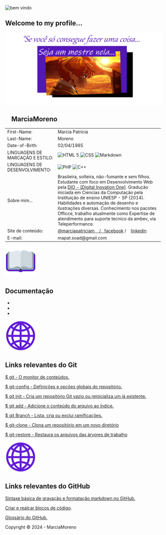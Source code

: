 <meta NAME="viewport" content="width=device-width, initial-scale=1.0" />
<link REL="stylesheet" TYPE="text/css" HREF="css/divgrid.css" />
<link REL="stylesheet" TYPE="text/css" HREF="css/estilo-profile.css" />
<link REL="Stylesheet" HREF="/estilo-profile.css" />
<link REL="Stylesheet" HREF="/divgrid.css" />
<div class="linha">
    <div class="coluna col4">
        <img class="emoji" src="Imagens/emoji-mãos-dadas.png" alt="bem vindo" />
    </div>
    <div class="coluna col8">			
        <h2 class="pacifico-regular"> Welcome to my profile...</h2>
    </div>
</div>
<div class="frase">
   <img src="Imagens/frase-efeito.png" alt="Minha frase de força bruta" />
</div>
<div class="linha">
    <div class="coluna col7" style="overflow-x:auto;">
        <table>
            <thead>
                <h2 class="ibm-plex-mono-regular name">&nbsp &nbsp MarciaMoreno &nbsp &nbsp</h2>
            </thead>
            <tr>
            <td class="question oswald">First-Name: </td>
            <td class="answer comfortaa">Marcia Patricia</td>
            </tr>
            <tr>
            <td class="question oswald">Last-Name:</td>
            <td class="answer comfortaa">Moreno</td>
            </tr>
            <tr>
            <td class="question oswald">Date-of-Birth:</td>
            <td class="answer comfortaa">02/04/1985</td>
            </tr>
            <tr>
            <td class="question oswald">LINGUAGENS DE MARCAÇÃO E ESTILO:</td>
            <td class="answer">
                <img src="https://img.shields.io/badge/HTML5-E34F26?style=for-the-badge&logo=html5&logoColor=white" alt="HTML 5" />
                <img src="https://img.shields.io/badge/CSS3-1572B6?style=for-the-badge&logo=css3&logoColor=white" alt="CSS" />
                <img src="https://img.shields.io/badge/Markdown-000?style=for-the-badge&logo=markdown" alt="Markdown" />						
            </td>
            </tr>
            <tr>
            <td class="question oswald">LINGUAGENS DE DESENVOLVIMENTO:</td>
            <td class="answer">
                <img src="https://img.shields.io/badge/PHP-777BB4?style=for-the-badge&logo=php&logoColor=white" alt="PHP" />
                <img src="https://img.shields.io/badge/C%2B%2B-00599C?style=for-the-badge&logo=c%2B%2B&logoColor=white" alt="C++" />
            </td>
            </tr>						
            <tr>
            <td class="question">Sobre mim...</td>
            <td class="answer comfortaa">Brasileira, solteira, não-fumante e sem filhos. Estudante com foco em Desenvolvimento Web pela 
            <a href="https://web.dio.me/track/santander-2024-backend-com-java">DIO - [Digital Inovation One]</a>. 
            Gradução iniciada em Ciencias da Computação pela Instituição de ensino UNIESP - SP (2014). Habilidades 
            e automação de desenho e ilustrações diversas. Conhecimento nos pacotes Officce, trabalho atualmente 
            como Expertise de atendimento para suporte tecnico da ambev, via Teleperformance.   </td>
            </tr>
            <tr>
            <td class="question oswald">Site de conteúdo: </td>
            <td class="answer comfortaa">
                <a href="https://www.youtube.com/channel/UCIl3wm3BjyE4AzxmL5hGm0Q">@marciapatriciam &nbsp&nbsp / &nbsp&nbsp</a><a href="https://www.facebook.com/profile.php?id=61559592734029">facebook</a> / &nbsp&nbsp <a href="linkedin.com/in/marcia-patricia-moreno-68b4b230a"> linkedin</a>
            </td>
            </tr>
            <tr>
            <td class="question oswald"> E-mail:</td>
            <td class="answer comfortaa"> mapat.soad@gmail.com
            </tr>
        </table>
    </div>
</div>  
<div class="linha">
        <div class="coluna col2">
            <img class="emoji" src="Imagens/emoji-livro-aberto.png" alt="Documentação" />
        </div>
        <div class="coluna col8">			
            <h2 class="pacifico-regular"> Documentação</h2>							
        </div>
</div><div class="coluna col12 nav-doc">
    <ul>
        <li><a href="https://git-scm.com/doc" class="docs" type=button name="OneButton" value="GIT" /></a></li>
        <li><a href="https://docs.github.com/pt" class="docs" type=button name="OneButton" value="GITHUB" /></a></li>
        <li><a href="https://www.w3schools.com/html/default.asp" class="docs" type=button name="OneButton" value="HTML 5/ CSS" /></a></li>
    </ul>
</div>  
<div class="linha">
    <div class="coluna col2">
        <img class="emoji" src="Imagens/emoji-globo.png" alt="Documentação Git" />
    </div>
    <div class="coluna col8">			
        <h2 class="pacifico-regular"> Links relevantes do Git</h2>							
    </div>
</div>
<div class="coluna col12 comfortaa">
    <p><a href="https://git-scm.com/docs/git/pt_BR">$ git - O monitor de conteúdos.</a></p>
    <p><a href="https://git-scm.com/docs/git-config/pt_BR">$ git-config - Definições e opções globais do repositório.</a></p>
    <p><a href="https://git-scm.com/docs/git-init/pt_BR">$ git init - Cria um repositório Git vazio ou reinicializa um já existente.</a></p>
    <p><a href="https://git-scm.com/docs/git-add/pt_BR">$ git add - Adicione o conteúdo do arquivo ao índice.</a></p>
    <p><a href="https://git-scm.com/docs/git-branch/pt_BR">$ git Branch - Lista, cria ou exclui ramificações.</a></p>
    <p><a href="https://git-scm.com/docs/git-clone/pt_BR">$ git-clone - Clona um repositório em um novo diretório</a></p>
    <p><a href="https://git-scm.com/docs/git-restore/pt_BR">$ git-restore - Restaura os arquivos das árvores de trabalho</a></p>
</div>
<div class="linha">
    <div class="coluna col2">
        <img class="emoji" src="Imagens/emoji-globo.png" alt="Documentação GitHub" />
    </div>
    <div class="coluna col8">			
        <h2 class="pacifico-regular"> Links relevantes do GitHub</h2>							
    </div>
</div>
<div class="coluna col12 comfortaa">
    <p><a href="https://docs.github.com/pt/get-started/writing-on-github/getting-started-with-writing-and-formatting-on-github/basic-writing-and-formatting-syntax">Sintaxe básica de gravação e formatação markdown no GitHub.</a></p>
    <p><a href="https://docs.github.com/pt/get-started/writing-on-github/working-with-advanced-formatting/creating-and-highlighting-code-blocks">Criar e realçar blocos de código</a>.</p>
    <p><a href="https://docs.github.com/pt/get-started/learning-about-github/github-glossary">Glossário do GitHub.</a></p>
</div>
<div class="linha back">
    <p class="rodape"> Copyright © 2024 - MarciaMoreno </p>
</div>
